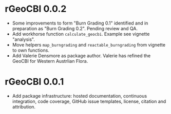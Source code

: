 # rGeoCBI 0.0.2

* Some improvements to form "Burn Grading 0.1" identified and in preparation
  as "Burn Grading 0.2". Pending review and QA.
* Add workhorse function `calculate_geocbi`. Example see vignette "analysis".
* Move helpers `map_burngrading` and `reactable_burngrading` from vignette 
  to own functions.
* Add Valerie Densmore as package author. Valerie has refined the GeoCBI for
  Western Austrlian Flora.

# rGeoCBI 0.0.1

* Add package infrastructure: hosted documentation, continuous integration,
  code coverage, GitHub issue templates, license, citation and attribution.
